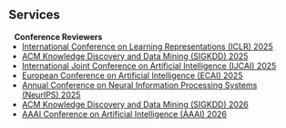 ## Services

<h4 style="margin:0 10px 0;">Conference Reviewers</h4>

<ul style="margin:0 0 5px;">
  <li><a href="https://iclr.cc/Conferences/2025/"><autocolor>International Conference on Learning Representations (ICLR) 2025</autocolor></a></li>
  <li><a href="https://kdd2025.kdd.org/"><autocolor>ACM Knowledge Discovery and Data Mining (SIGKDD) 2025</autocolor></a></li>
  <li><a href="https://2025.ijcai.org/"><autocolor>International Joint Conference on Artificial Intelligence (IJCAI) 2025</autocolor></a></li>
  <li><a href="https://ecai2025.org/"><autocolor>European Conference on Artificial Intelligence (ECAI) 2025</autocolor></a></li>
  <li><a href="https://neurips.cc/Conferences/2025/"><autocolor>Annual Conference on Neural Information Processing Systems (NeurIPS) 2025</autocolor></a></li>
  <li><a href="https://kdd2026.kdd.org/"><autocolor>ACM Knowledge Discovery and Data Mining (SIGKDD) 2026</autocolor></a></li>
  <li><a href="https://aaai.org/conference/aaai/aaai-26/"><autocolor>AAAI Conference on Artificial Intelligence (AAAI) 2026</autocolor></a></li>
</ul>
